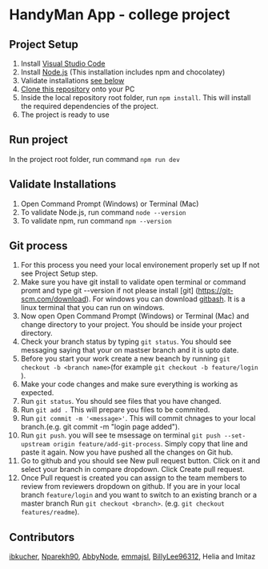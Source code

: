 # HandyMan App - college project

## Project Setup
1. Install [Visual Studio Code](https://code.visualstudio.com/)
2. Install [Node.js](https://nodejs.org/en/download/) (This installation includes npm and chocolatey)
3. Validate installations [see below](#validate-installations)
4. [Clone this repository](https://help.github.com/en/desktop/contributing-to-projects/cloning-a-repository-from-github-desktop) onto your PC
5. Inside the local repository root folder, run `npm install`. This will install the required dependencies of the project.
6. The project is ready to use

## Run project
In the project root folder, run command `npm run dev`

## Validate Installations
1. Open Command Prompt (Windows) or Terminal (Mac)
2. To validate Node.js, run command `node --version`
3. To validate npm, run command `npm --version`

## Git process
1. For this process you need your local environement properly set up If not see Project Setup step.
2. Make sure you have git install to validate open terminal or command promt and type  git --version if not please install [git] (https://git-scm.com/download). For windows you can download [gitbash](https://gitforwindows.org/). It is a linux terminal that you can run on windows. 
3. Now open  Open Command Prompt (Windows) or Terminal (Mac) and change directory to your project. You should be inside your project directory. 
4. Check your branch status by typing `git status`. You should see messaging saying that your on mastser branch and it is upto date. 
5. Before you start your work create a new beanch by running `git checkout -b <branch name>`(for example `git checkout -b feature/login` ).
6. Make your code changes and make sure everything is working as expected. 
7. Run `git status`. You should see files that you have changed. 
8. Run `git add .` This will prepare you files to be commited. 
9. Run `git commit -m '<message>'`. This will commit chnages to your local branch.(e.g. git commit -m "login page added").
10. Run `git push`. you will see te msessage on terminal `git push --set-upstream origin feature/add-git-process`. Simply copy that line and paste it again. Now you have pushed all the changes on Git hub.  
11. Go to github and you should see New pull request button. Click on it and select your branch in compare dropdown. Click Create pull request. 
12. Once Pull request is created you can assign to the team members to review from reviewers dropdown on github. 
If you are in your local branch `feature/login` and you want to switch to an existing branch or a master branch Run `git checkout <branch>`. (e.g. `git checkout features/readme`).

## Contributors
[ibkucher](https://github.com/ibkucher), [Nparekh90](https://github.com/Nparekh90), [AbbyNode](https://github.com/AbbyNode), [emmajsl](https://github.com/emmajsl), [BillyLee96312](https://github.com/BillyLee96312), Helia and Imitaz

